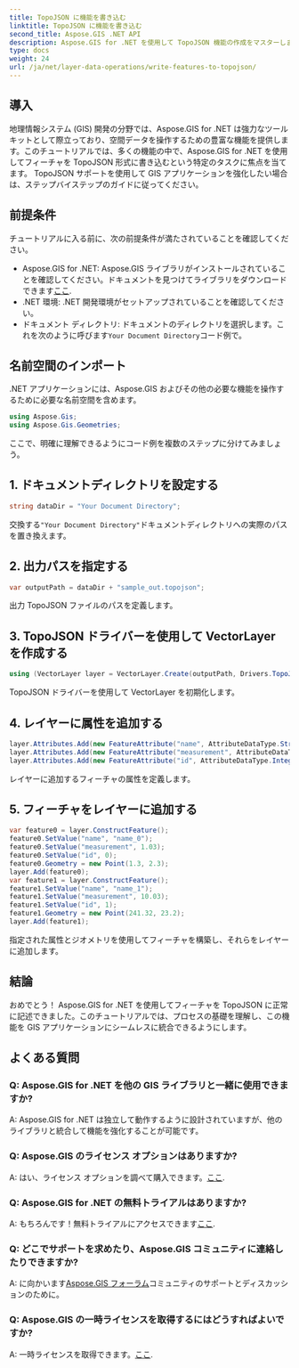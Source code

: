 ```yaml
---
title: TopoJSON に機能を書き込む
linktitle: TopoJSON に機能を書き込む
second_title: Aspose.GIS .NET API
description: Aspose.GIS for .NET を使用して TopoJSON 機能の作成をマスターします。ステップバイステップのチュートリアルに従ってください。 GIS アプリケーションを強化します。
type: docs
weight: 24
url: /ja/net/layer-data-operations/write-features-to-topojson/
---
```

## 導入
地理情報システム (GIS) 開発の分野では、Aspose.GIS for .NET は強力なツールキットとして際立っており、空間データを操作するための豊富な機能を提供します。このチュートリアルでは、多くの機能の中で、Aspose.GIS for .NET を使用してフィーチャを TopoJSON 形式に書き込むという特定のタスクに焦点を当てます。 TopoJSON サポートを使用して GIS アプリケーションを強化したい場合は、ステップバイステップのガイドに従ってください。
## 前提条件
チュートリアルに入る前に、次の前提条件が満たされていることを確認してください。
-  Aspose.GIS for .NET: Aspose.GIS ライブラリがインストールされていることを確認してください。ドキュメントを見つけてライブラリをダウンロードできます[ここ](https://reference.aspose.com/gis/net/).
- .NET 環境: .NET 開発環境がセットアップされていることを確認してください。
- ドキュメント ディレクトリ: ドキュメントのディレクトリを選択します。これを次のように呼びます`Your Document Directory`コード例で。
## 名前空間のインポート
.NET アプリケーションには、Aspose.GIS およびその他の必要な機能を操作するために必要な名前空間を含めます。
```csharp
using Aspose.Gis;
using Aspose.Gis.Geometries;
```
ここで、明確に理解できるようにコード例を複数のステップに分けてみましょう。
## 1. ドキュメントディレクトリを設定する
```csharp
string dataDir = "Your Document Directory";
```
交換する`"Your Document Directory"`ドキュメントディレクトリへの実際のパスを置き換えます。
## 2. 出力パスを指定する
```csharp
var outputPath = dataDir + "sample_out.topojson";
```
出力 TopoJSON ファイルのパスを定義します。
## 3. TopoJSON ドライバーを使用して VectorLayer を作成する
```csharp
using (VectorLayer layer = VectorLayer.Create(outputPath, Drivers.TopoJson))
```
TopoJSON ドライバーを使用して VectorLayer を初期化します。
## 4. レイヤーに属性を追加する
```csharp
layer.Attributes.Add(new FeatureAttribute("name", AttributeDataType.String));
layer.Attributes.Add(new FeatureAttribute("measurement", AttributeDataType.Double));
layer.Attributes.Add(new FeatureAttribute("id", AttributeDataType.Integer));
```
レイヤーに追加するフィーチャの属性を定義します。
## 5. フィーチャをレイヤーに追加する
```csharp
var feature0 = layer.ConstructFeature();
feature0.SetValue("name", "name_0");
feature0.SetValue("measurement", 1.03);
feature0.SetValue("id", 0);
feature0.Geometry = new Point(1.3, 2.3);
layer.Add(feature0);
var feature1 = layer.ConstructFeature();
feature1.SetValue("name", "name_1");
feature1.SetValue("measurement", 10.03);
feature1.SetValue("id", 1);
feature1.Geometry = new Point(241.32, 23.2);
layer.Add(feature1);
```
指定された属性とジオメトリを使用してフィーチャを構築し、それらをレイヤーに追加します。
## 結論
おめでとう！ Aspose.GIS for .NET を使用してフィーチャを TopoJSON に正常に記述できました。このチュートリアルでは、プロセスの基礎を理解し、この機能を GIS アプリケーションにシームレスに統合できるようにします。
## よくある質問
### Q: Aspose.GIS for .NET を他の GIS ライブラリと一緒に使用できますか?
A: Aspose.GIS for .NET は独立して動作するように設計されていますが、他のライブラリと統合して機能を強化することが可能です。
### Q: Aspose.GIS のライセンス オプションはありますか?
 A: はい、ライセンス オプションを調べて購入できます。[ここ](https://purchase.aspose.com/buy).
### Q: Aspose.GIS for .NET の無料トライアルはありますか?
 A: もちろんです！無料トライアルにアクセスできます[ここ](https://releases.aspose.com/).
### Q: どこでサポートを求めたり、Aspose.GIS コミュニティに連絡したりできますか?
 A: に向かいます[Aspose.GIS フォーラム](https://forum.aspose.com/c/gis/33)コミュニティのサポートとディスカッションのために。
### Q: Aspose.GIS の一時ライセンスを取得するにはどうすればよいですか?
 A: 一時ライセンスを取得できます。[ここ](https://purchase.aspose.com/temporary-license/).